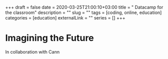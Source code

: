 +++ 
draft = false
date = 2020-03-25T21:00:10+03:00
title = " Datacamp for the classroom"
description = ""
slug = "" 
tags = [coding, online, education]
categories = [education]
externalLink = ""
series = []
+++

# Imagining the Future
In collaboration with Cann